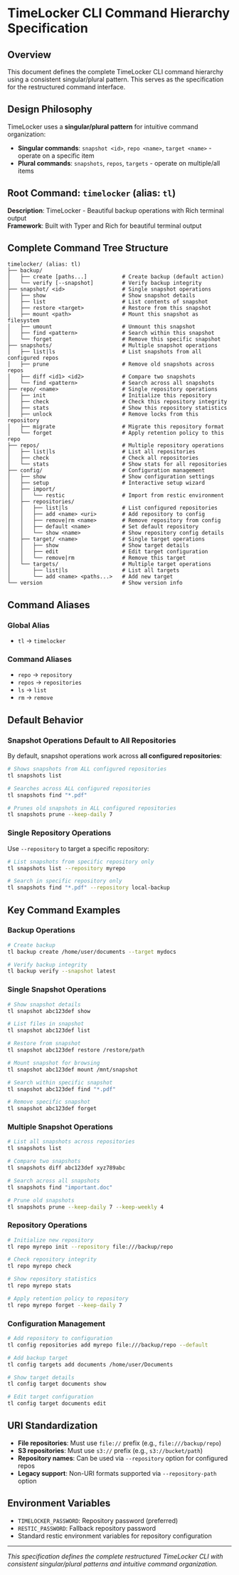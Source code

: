 # TimeLocker CLI Command Hierarchy Specification

## Overview

This document defines the complete TimeLocker CLI command hierarchy using a consistent singular/plural pattern. This serves as the specification for the
restructured command interface.

## Design Philosophy

TimeLocker uses a **singular/plural pattern** for intuitive command organization:

- **Singular commands**: `snapshot <id>`, `repo <name>`, `target <name>` - operate on a specific item
- **Plural commands**: `snapshots`, `repos`, `targets` - operate on multiple/all items

## Root Command: `timelocker` (alias: `tl`)

**Description**: TimeLocker - Beautiful backup operations with Rich terminal output  
**Framework**: Built with Typer and Rich for beautiful terminal output

## Complete Command Tree Structure

```
timelocker/ (alias: tl)
├── backup/
│   ├── create [paths...]           # Create backup (default action)
│   └── verify [--snapshot]         # Verify backup integrity  
├── snapshot/ <id>                  # Single snapshot operations
│   ├── show                        # Show snapshot details
│   ├── list                        # List contents of snapshot
│   ├── restore <target>            # Restore from this snapshot
│   ├── mount <path>                # Mount this snapshot as filesystem
│   ├── umount                      # Unmount this snapshot
│   ├── find <pattern>              # Search within this snapshot
│   └── forget                      # Remove this specific snapshot
├── snapshots/                      # Multiple snapshot operations
│   ├── list|ls                     # List snapshots from all configured repos
│   ├── prune                       # Remove old snapshots across repos
│   ├── diff <id1> <id2>            # Compare two snapshots
│   └── find <pattern>              # Search across all snapshots
├── repo/ <name>                    # Single repository operations
│   ├── init                        # Initialize this repository
│   ├── check                       # Check this repository integrity
│   ├── stats                       # Show this repository statistics
│   ├── unlock                      # Remove locks from this repository
│   ├── migrate                     # Migrate this repository format
│   └── forget                      # Apply retention policy to this repo
├── repos/                          # Multiple repository operations
│   ├── list|ls                     # List all repositories
│   ├── check                       # Check all repositories
│   └── stats                       # Show stats for all repositories
├── config/                         # Configuration management
│   ├── show                        # Show configuration settings
│   ├── setup                       # Interactive setup wizard
│   ├── import/
│   │   └── restic                  # Import from restic environment
│   ├── repositories/
│   │   ├── list|ls                 # List configured repositories
│   │   ├── add <name> <uri>        # Add repository to config
│   │   ├── remove|rm <name>        # Remove repository from config
│   │   ├── default <name>          # Set default repository
│   │   └── show <name>             # Show repository config details
│   ├── target/ <name>              # Single target operations
│   │   ├── show                    # Show target details
│   │   ├── edit                    # Edit target configuration
│   │   └── remove|rm               # Remove this target
│   └── targets/                    # Multiple target operations
│       ├── list|ls                 # List all targets
│       └── add <name> <paths...>   # Add new target
└── version                         # Show version info
```

## Command Aliases

### Global Alias

- `tl` → `timelocker`

### Command Aliases

- `repo` → `repository`
- `repos` → `repositories`
- `ls` → `list`
- `rm` → `remove`

## Default Behavior

### Snapshot Operations Default to All Repositories

By default, snapshot operations work across **all configured repositories**:

```bash
# Shows snapshots from ALL configured repositories
tl snapshots list

# Searches across ALL configured repositories  
tl snapshots find "*.pdf"

# Prunes old snapshots in ALL configured repositories
tl snapshots prune --keep-daily 7
```

### Single Repository Operations

Use `--repository` to target a specific repository:

```bash
# List snapshots from specific repository only
tl snapshots list --repository myrepo

# Search in specific repository only
tl snapshots find "*.pdf" --repository local-backup
```

## Key Command Examples

### Backup Operations

```bash
# Create backup
tl backup create /home/user/documents --target mydocs

# Verify backup integrity
tl backup verify --snapshot latest
```

### Single Snapshot Operations

```bash
# Show snapshot details
tl snapshot abc123def show

# List files in snapshot
tl snapshot abc123def list

# Restore from snapshot
tl snapshot abc123def restore /restore/path

# Mount snapshot for browsing
tl snapshot abc123def mount /mnt/snapshot

# Search within specific snapshot
tl snapshot abc123def find "*.pdf"

# Remove specific snapshot
tl snapshot abc123def forget
```

### Multiple Snapshot Operations

```bash
# List all snapshots across repositories
tl snapshots list

# Compare two snapshots
tl snapshots diff abc123def xyz789abc

# Search across all snapshots
tl snapshots find "important.doc"

# Prune old snapshots
tl snapshots prune --keep-daily 7 --keep-weekly 4
```

### Repository Operations

```bash
# Initialize new repository
tl repo myrepo init --repository file:///backup/repo

# Check repository integrity
tl repo myrepo check

# Show repository statistics
tl repo myrepo stats

# Apply retention policy to repository
tl repo myrepo forget --keep-daily 7
```

### Configuration Management

```bash
# Add repository to configuration
tl config repositories add myrepo file:///backup/repo --default

# Add backup target
tl config targets add documents /home/user/Documents

# Show target details
tl config target documents show

# Edit target configuration
tl config target documents edit
```

## URI Standardization

- **File repositories**: Must use `file://` prefix (e.g., `file:///backup/repo`)
- **S3 repositories**: Must use `s3://` prefix (e.g., `s3://bucket/path`)
- **Repository names**: Can be used via `--repository` option for configured repos
- **Legacy support**: Non-URI formats supported via `--repository-path` option

## Environment Variables

- `TIMELOCKER_PASSWORD`: Repository password (preferred)
- `RESTIC_PASSWORD`: Fallback repository password
- Standard restic environment variables for repository configuration

---

*This specification defines the complete restructured TimeLocker CLI with consistent singular/plural patterns and intuitive command organization.*
